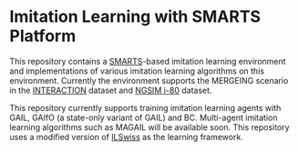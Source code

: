 # Imitation Learning with SMARTS Platform

This repository contains a [SMARTS](https://github.com/huawei-noah/SMARTS.git)-based imitation learning environment and implementations of various imitation learning algorithms on this environment. Currently the environment supports the MERGEING scenario in the [INTERACTION](https://interaction-dataset.com/details-and-format) dataset and [NGSIM i-80](https://www.fhwa.dot.gov/publications/research/operations/06137/) dataset.

<!-- Since we do not have access to the exact action (throttle, brakes, steering, ...) excuted by human driver from recorded trajectories in the Interaction dataset, we modify the original GAIL to its state-only variant, [GAIfO](https://arxiv.org/pdf/1807.06158). -->

This repository currently supports training imitation learning agents with GAIL, GAIfO (a state-only variant of GAIL) and BC. Multi-agent imitation learning algorithms such as MAGAIL will be available soon. This repository uses a modified version of [ILSwiss](https://github.com/Ericonaldo/ILSwiss.git) as the learning framework.

<!-- Installation:

1. Install SMARTS simulation platform.
2. Install the SMARTS-based imitation learning environment:
```bash
pip install -e ./smarts-imitation
```

Expert data generation:

```bash
python script/expert_generation.py --scenario smarts-imitation/interaction_dataset/scenarios/interaction_dataset_merging
```

Run imitation learning:

```bash
cd gail_torch
python irl/run.py -e config/gaifo.yaml
```
 -->
